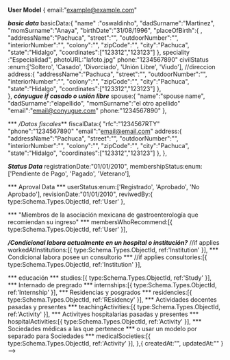 **User Model**
{
  email:"example@example.com"

  ***basic data***
  basicData:{
    "name" :"oswaldinho",
    "dadSurname":"Martinez",
    "momSurname":"Anaya",
    "birthDate":"31/08/1996",
    "placeOfBirth":{     ,
      "addressName":"Pachuca",
      "street":"",
      "outdoorNumber":"",
      "interiorNumber":"",
      "colony":"",
      "zipCode":"",
      "city":"Pachuca",
      "state":"Hidalgo",
      "coordinates":["123312","123123"]
    },
    speciality :"Especialidad",
    photoURL:"lafoto.jpg"
    phone:"1234567890"
    civilStatus :enum:['Soltero', 'Casado', 'Divorciado', 'Unión Libre', 'Viudo'],
    //direccion
    address:{
      "addressName":"Pachuca",
      "street":"",
      "outdoorNumber":"",
      "interiorNumber":"",
      "colony":"",
      "zipCode":"",
      "city":"Pachuca",
      "state":"Hidalgo",
      "coordinates":["123312","123123"]
    },    
  },
  ***cónyugue if casado o unión libre***
  spouse:{
    "name":"spouse name",
    "dadSurname":"elapellido",
    "momSurname":"el otro apellido"
    "email":"email@conyugue.com"
    phone:"1234567890"
  },
  
  *** */Datos fiscales***
  fiscalData:{
    "rfc":"1234567RTY"
    "phone":"1234567890"
    "email":"email@email.com"
    address:{
      "addressName":"Pachuca",
      "street":"",
      "outdoorNumber":"",
      "interiorNumber":"",
      "colony":"",
      "zipCode":"",
      "city":"Pachuca",
      "state":"Hidalgo",
      "coordinates":["123312","123123"]
    }, 
  },

  ***Status Data***
  registrationDate:"01/01/2010",
  membershipStatus:enum:['Pendiente de Pago', 'Pagado', 'Veterano'],

  *** Aproval  Data ***
  userStatus:enum:['Registrado', 'Aprobado', 'No Aprobado'],
  revisionDate:"01/01/2010",
  reviwedBy:{
    type:Schema.Types.ObjectId,
    ref:'User'
  },

  *** "Miembros de la asociación mexicana de gastroenterología que recomiendan su ingreso" ***
  membersWhoRecommend:[{
    type:Schema.Types.ObjectId,
    ref:'User'
  }],

***/Condicional labora actualmente en un hospital o institución?***
  //if applies
  workedAtInstitutions:[{
    type:Schema.Types.ObjectId,
    ref:'Institution'
  }],
  *** Condicional labora posee un consultorio ***
  //if applies
  consultories:[{
    type:Schema.Types.ObjectId,
    ref:'Institution'
  }],
  
  *** educación ***
  studies:[{
    type:Schema.Types.ObjectId,
    ref:'Study'
  }],    
  *** Internado de pregrado ***
  internships:[{
    type:Schema.Types.ObjectId,
    ref:'Internship'
  }],
  *** Residencias y posgrados ***
  residencies:[{
    type:Schema.Types.ObjectId,
    ref:'REsidency'
  }],
  *** Actividades docentes pasadas y presentes ***
  teachingActivities:[{
    type:Schema.Types.ObjectId,
    ref:'Activity'
  }],
  *** Activityes hospitalarias pasadas y presentes ***
  hospitalActivities:[{
    type:Schema.Types.ObjectId,
    ref:'Activity'
  }],
  *** Sociedades médicas a las que pertenece *** o usar un modelo por separado para Sociedades ***
  medicalSocieties:[{
    type:Schema.Types.ObjectId,
    ref:'Activity'
  }],
},{
  createdAt:"",
  updatedAt:""
} -->
